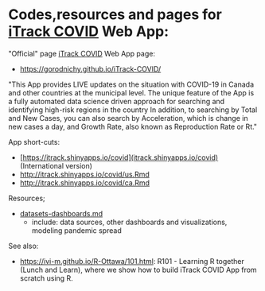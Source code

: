 # Codes,resources and pages for [iTrack COVID](https://gorodnichy.github.io/iTrack-COVID/) Web App:

"Official" page [iTrack COVID](https://gorodnichy.github.io/iTrack-COVID/) Web App page:
- https://gorodnichy.github.io/iTrack-COVID/

"This App provides LIVE updates on the situation with COVID-19 in Canada and other countries at the municipal level. The unique feature of the App is a fully automated data science driven approach for searching and identifying high-risk regions in the country In addition, to searching by Total and New Cases, you can also search by Acceleration, which is change in new cases a day, and Growth Rate, also known as Reproduction Rate or Rt."

App short-cuts: 
- [https://itrack.shinyapps.io/covid](itrack.shinyapps.io/covid) (International version)
- http://itrack.shinyapps.io/covid/us.Rmd
- http://itrack.shinyapps.io/covid/ca.Rmd

 Resources;
- [datasets-dashboards.md](https://github.com/gorodnichy/iTrack-covid/blob/master/datasets-dashboards.md)
  - include:  data sources, other dashboards and visualizations, modeling pandemic spread 
 
 See also: 
 - https://ivi-m.github.io/R-Ottawa/101.html:  R101 - Learning R together (Lunch and Learn), where we show how to  build iTrack COVID App from scratch using R. 
 
